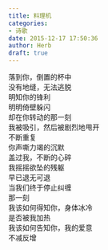 ```yaml
---  
title: 料理机  
categories:  
- 诗歌  
date: 2015-12-17 17:50:36  
author: Herb  
draft: true
---  
```

落到你，倒置的杯中  
没有地缝，无法逃脱  
明知你的锋利  
明明倚壁躲闪  
却在你转动的那一刻  
我被吸引，然后被剧烈地甩开  
不断重复  
你声嘶力竭的沉默  
盖过我，不断的心碎  
我摇摇欲坠的残躯  
早已退无可退  
当我们终于停止纠缠  
那一刻  
我该如何得知你，身体冰冷  
是否被我加热  
我该如何告知你，我的爱意  
不减反增